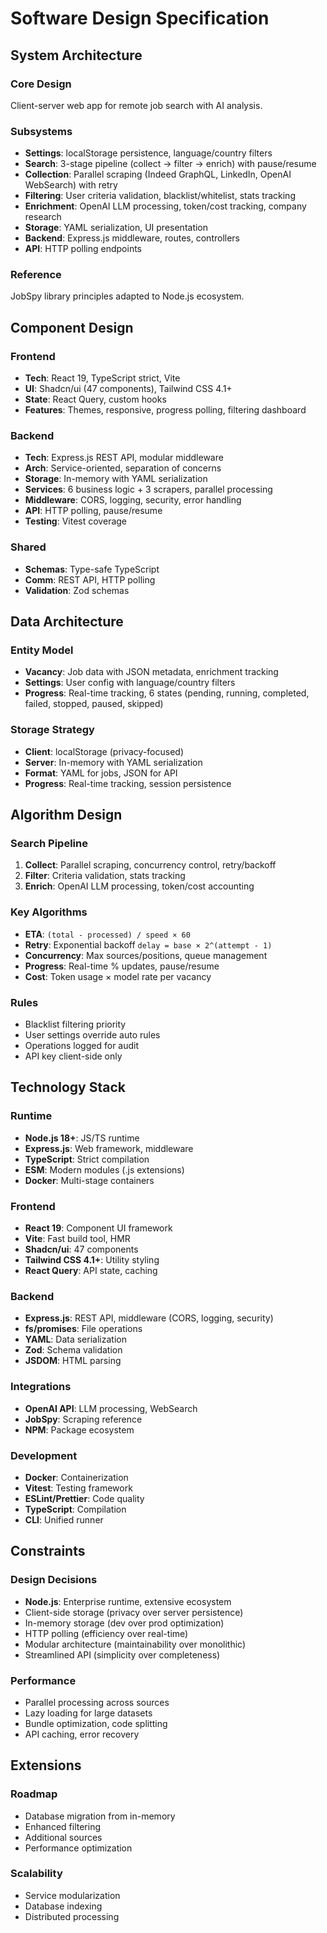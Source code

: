 # Software Design Specification

## System Architecture

### Core Design

Client-server web app for remote job search with AI analysis.

### Subsystems

- **Settings**: localStorage persistence, language/country filters
- **Search**: 3-stage pipeline (collect → filter → enrich) with pause/resume
- **Collection**: Parallel scraping (Indeed GraphQL, LinkedIn, OpenAI WebSearch) with retry
- **Filtering**: User criteria validation, blacklist/whitelist, stats tracking
- **Enrichment**: OpenAI LLM processing, token/cost tracking, company research
- **Storage**: YAML serialization, UI presentation
- **Backend**: Express.js middleware, routes, controllers
- **API**: HTTP polling endpoints

### Reference

JobSpy library principles adapted to Node.js ecosystem.

## Component Design

### Frontend

- **Tech**: React 19, TypeScript strict, Vite
- **UI**: Shadcn/ui (47 components), Tailwind CSS 4.1+
- **State**: React Query, custom hooks
- **Features**: Themes, responsive, progress polling, filtering dashboard

### Backend

- **Tech**: Express.js REST API, modular middleware
- **Arch**: Service-oriented, separation of concerns
- **Storage**: In-memory with YAML serialization
- **Services**: 6 business logic + 3 scrapers, parallel processing
- **Middleware**: CORS, logging, security, error handling
- **API**: HTTP polling, pause/resume
- **Testing**: Vitest coverage

### Shared

- **Schemas**: Type-safe TypeScript
- **Comm**: REST API, HTTP polling
- **Validation**: Zod schemas

## Data Architecture

### Entity Model

- **Vacancy**: Job data with JSON metadata, enrichment tracking
- **Settings**: User config with language/country filters
- **Progress**: Real-time tracking, 6 states (pending, running, completed, failed, stopped, paused, skipped)

### Storage Strategy

- **Client**: localStorage (privacy-focused)
- **Server**: In-memory with YAML serialization
- **Format**: YAML for jobs, JSON for API
- **Progress**: Real-time tracking, session persistence

## Algorithm Design

### Search Pipeline

1. **Collect**: Parallel scraping, concurrency control, retry/backoff
2. **Filter**: Criteria validation, stats tracking
3. **Enrich**: OpenAI LLM processing, token/cost accounting

### Key Algorithms

- **ETA**: `(total - processed) / speed × 60`
- **Retry**: Exponential backoff `delay = base × 2^(attempt - 1)`
- **Concurrency**: Max sources/positions, queue management
- **Progress**: Real-time % updates, pause/resume
- **Cost**: Token usage × model rate per vacancy

### Rules

- Blacklist filtering priority
- User settings override auto rules
- Operations logged for audit
- API key client-side only

## Technology Stack

### Runtime

- **Node.js 18+**: JS/TS runtime
- **Express.js**: Web framework, middleware
- **TypeScript**: Strict compilation
- **ESM**: Modern modules (.js extensions)
- **Docker**: Multi-stage containers

### Frontend

- **React 19**: Component UI framework
- **Vite**: Fast build tool, HMR
- **Shadcn/ui**: 47 components
- **Tailwind CSS 4.1+**: Utility styling
- **React Query**: API state, caching

### Backend

- **Express.js**: REST API, middleware (CORS, logging, security)
- **fs/promises**: File operations
- **YAML**: Data serialization
- **Zod**: Schema validation
- **JSDOM**: HTML parsing

### Integrations

- **OpenAI API**: LLM processing, WebSearch
- **JobSpy**: Scraping reference
- **NPM**: Package ecosystem

### Development

- **Docker**: Containerization
- **Vitest**: Testing framework
- **ESLint/Prettier**: Code quality
- **TypeScript**: Compilation
- **CLI**: Unified runner

## Constraints

### Design Decisions

- **Node.js**: Enterprise runtime, extensive ecosystem
- Client-side storage (privacy over server persistence)
- In-memory storage (dev over prod optimization)
- HTTP polling (efficiency over real-time)
- Modular architecture (maintainability over monolithic)
- Streamlined API (simplicity over completeness)

### Performance

- Parallel processing across sources
- Lazy loading for large datasets
- Bundle optimization, code splitting
- API caching, error recovery

## Extensions

### Roadmap

- Database migration from in-memory
- Enhanced filtering
- Additional sources
- Performance optimization

### Scalability

- Service modularization
- Database indexing
- Distributed processing
